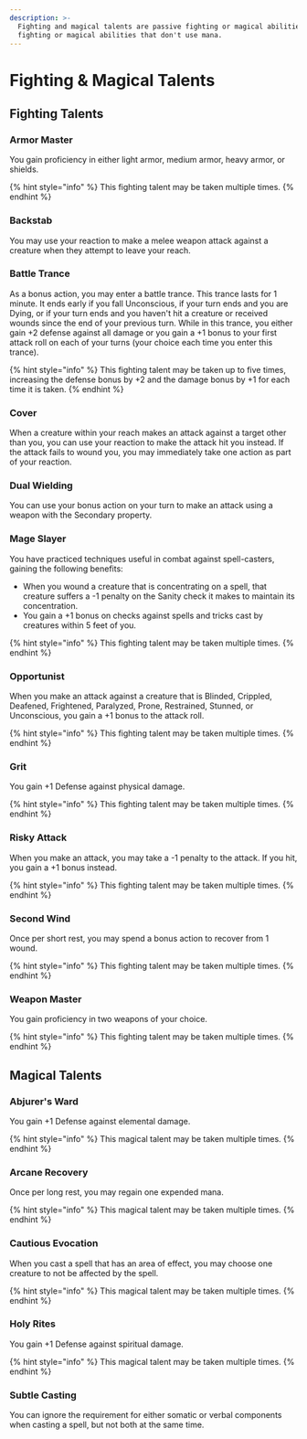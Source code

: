 ```yaml
---
description: >-
  Fighting and magical talents are passive fighting or magical abilities, or
  fighting or magical abilities that don't use mana.
---
```


# Fighting & Magical Talents

## Fighting Talents

### Armor Master

You gain proficiency in either light armor, medium armor, heavy armor, or shields.

{% hint style="info" %}
This fighting talent may be taken multiple times.
{% endhint %}

### Backstab

You may use your reaction to make a melee weapon attack against a creature when they attempt to leave your reach.

### Battle Trance

As a bonus action, you may enter a battle trance. This trance lasts for 1 minute. It ends early if you fall Unconscious, if your turn ends and you are Dying, or if your turn ends and you haven't hit a creature or received wounds since the end of your previous turn. While in this trance, you either gain +2 defense against all damage or you gain a +1 bonus to your first attack roll on each of your turns \(your choice each time you enter this trance\).

{% hint style="info" %}
This fighting talent may be taken up to five times, increasing the defense bonus by +2 and the damage bonus by +1 for each time it is taken.
{% endhint %}

### Cover

When a creature within your reach makes an attack against a target other than you, you can use your reaction to make the attack hit you instead. If the attack fails to wound you, you may immediately take one action as part of your reaction.

### Dual Wielding

You can use your bonus action on your turn to make an attack using a weapon with the Secondary property.

### Mage Slayer

You have practiced techniques useful in combat against spell-casters, gaining the following benefits:

* When you wound a creature that is concentrating on a spell, that creature suffers a -1 penalty on the Sanity check it makes to maintain its concentration.
* You gain a +1 bonus on checks against spells and tricks cast by creatures within 5 feet of you.

{% hint style="info" %}
This fighting talent may be taken multiple times.
{% endhint %}

### Opportunist

When you make an attack against a creature that is Blinded, Crippled, Deafened, Frightened, Paralyzed, Prone, Restrained, Stunned, or Unconscious, you gain a +1 bonus to the attack roll.

{% hint style="info" %}
This fighting talent may be taken multiple times.
{% endhint %}

### Grit

You gain +1 Defense against physical damage.

{% hint style="info" %}
This fighting talent may be taken multiple times.
{% endhint %}

### Risky Attack

When you make an attack, you may take a -1 penalty to the attack. If you hit, you gain a +1 bonus instead.

{% hint style="info" %}
This fighting talent may be taken multiple times.
{% endhint %}

### Second Wind

Once per short rest, you may spend a bonus action to recover from 1 wound.

{% hint style="info" %}
This fighting talent may be taken multiple times.
{% endhint %}

### Weapon Master

You gain proficiency in two weapons of your choice.

{% hint style="info" %}
This fighting talent may be taken multiple times.
{% endhint %}

## Magical Talents

### Abjurer's Ward

You gain +1 Defense against elemental damage.

{% hint style="info" %}
This magical talent may be taken multiple times.
{% endhint %}

### Arcane Recovery

Once per long rest, you may regain one expended mana.

{% hint style="info" %}
This magical talent may be taken multiple times.
{% endhint %}

### Cautious Evocation

When you cast a spell that has an area of effect, you may choose one creature to not be affected by the spell.

{% hint style="info" %}
This magical talent may be taken multiple times.
{% endhint %}

### Holy Rites

You gain +1 Defense against spiritual damage.

{% hint style="info" %}
This magical talent may be taken multiple times.
{% endhint %}

### Subtle Casting

You can ignore the requirement for either somatic or verbal components when casting a spell, but not both at the same time.

